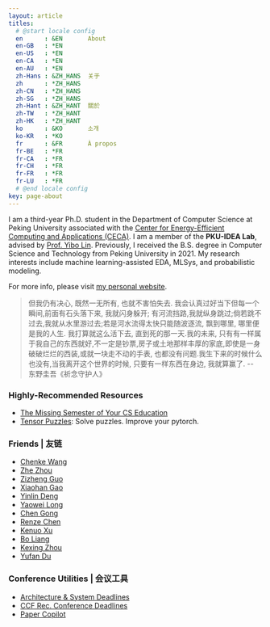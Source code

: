 ```yaml
---
layout: article
titles:
  # @start locale config
  en      : &EN       About
  en-GB   : *EN
  en-US   : *EN
  en-CA   : *EN
  en-AU   : *EN
  zh-Hans : &ZH_HANS  关于
  zh      : *ZH_HANS
  zh-CN   : *ZH_HANS
  zh-SG   : *ZH_HANS
  zh-Hant : &ZH_HANT  關於
  zh-TW   : *ZH_HANT
  zh-HK   : *ZH_HANT
  ko      : &KO       소개
  ko-KR   : *KO
  fr      : &FR       À propos
  fr-BE   : *FR
  fr-CA   : *FR
  fr-CH   : *FR
  fr-FR   : *FR
  fr-LU   : *FR
  # @end locale config
key: page-about
---
```


I am a third-year Ph.D. student in the Department of Computer Science at Peking University associated with the [Center for Energy-Efficient Computing and Applications (CECA)](https://ceca.pku.edu.cn/).
I am a member of the **PKU-IDEA Lab**, advised by [Prof. Yibo Lin](https://yibolin.com/).
Previously, I received the B.S. degree in Computer Science and Technology from Peking University in 2021.
My research interests include machine learning-assisted EDA, MLSys, and probabilistic modeling.

For more info, please visit [my personal website](https://magic3007.github.io/).


> 但我仍有决心, 既然一无所有, 也就不害怕失去. 我会认真过好当下但每一个瞬间,前面有石头落下来, 我就闪身躲开; 有河流挡路,我就纵身跳过;倘若跳不过去,我就从水里游过去;若是河水流得太快只能随波逐流, 飘到哪里, 哪里便是我的人生. 我打算就这么活下去, 直到死的那一天.我的未来, 只有有一样属于我自己的东西就好,不一定是钞票,房子或土地那样丰厚的家底,即使是一身破破烂烂的西装,或就一块走不动的手表, 也都没有问题.我生下来的时候什么也没有,当我离开这个世界的时候, 只要有一样东西在身边, 我就算赢了. -- 东野圭吾《祈念守护人》

### Highly-Recommended Resources
- [The Missing Semester of Your CS Education](https://missing.csail.mit.edu/)
- [Tensor Puzzles](https://github.com/srush/Tensor-Puzzles): Solve puzzles. Improve your pytorch.

### Friends | 友链
- [Chenke Wang](https://www.chengke.wang)
- [Zhe Zhou](https://pkuzhou.github.io/)
- [Zizheng Guo](https://guozz.cn/)
- [Xiaohan Gao](https://gaoxiaohan.com/)
- [Yinlin Deng](https://dengyinlin.github.io/)
- [Yaowei Long](https://longyaowei.github.io/)
- [Chen Gong](https://gcc17.github.io/)
- [Renze Chen](https://www.zhihu.com/people/yi-guang-99-48)
- [Kenuo Xu](https://witty-me.github.io/)
- [Bo Liang](https://galaxywalk.github.io/)
- [Kexing Zhou](https://keke046.github.io)
- [Yufan Du](https://yufandu.com)

### Conference Utilities | 会议工具

- [Architecture & System Deadlines](https://casys-kaist.github.io/?sub=ARCH,SYS,ML,OTHER,TBD)
- [CCF Rec. Conference Deadlines](https://ccfddl.github.io)
- [Paper Copilot](https://papercopilot.com)